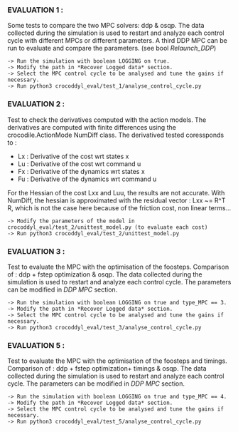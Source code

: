### EVALUATION 1 : 

Some tests to compare the two MPC solvers: ddp & osqp. The data collected during the simulation is used to restart and analyze each control cycle with different MPCs or different parameters. A third DDP MPC can be run to evaluate and compare the parameters. (see bool *Relaunch_DDP*)

    -> Run the simulation with boolean LOGGING on true.
    -> Modify the path in *Recover Logged data* section.
    -> Select the MPC control cycle to be analysed and tune the gains if necessary.
    -> Run python3 crocoddyl_eval/test_1/analyse_control_cycle.py


### EVALUATION 2 :

Test to check the derivatives computed with the action models. The derivatives are computed with finite differences using the crocodile.ActionMode NumDiff class. The derivatived tested coressponds to :

- Lx : Derivative of the cost wrt states x
- Lu : Derivative of the cost wrt command u
- Fx : Derivative of the dynamics wrt states x
- Fu : Derivative of the dynamics wrt command u

For the Hessian of the cost Lxx and Luu, the results are not accurate. With NumDiff, the hessian is approximated with the residual vector : Lxx ~= R^T R, which is not the case here because of the friction cost, non linear terms...

    -> Modify the parameters of the model in crocoddyl_eval/test_2/unittest_model.py (to evaluate each cost)
    -> Run python3 crocoddyl_eval/test_2/unittest_model.py


### EVALUATION 3 : 

Test to evaluate the MPC with the optimisation of the foosteps. Comparison of : ddp + fstep optimization & osqp. The data collected during the simulation is used to restart and analyze each control cycle. The parameters can be modified in *DDP MPC* section.

    -> Run the simulation with boolean LOGGING on true and type_MPC == 3.
    -> Modify the path in *Recover Logged data* section.
    -> Select the MPC control cycle to be analysed and tune the gains if necessary.
    -> Run python3 crocoddyl_eval/test_3/analyse_control_cycle.py

### EVALUATION 5 : 

Test to evaluate the MPC with the optimisation of the foosteps and timings. Comparison of : ddp + fstep optimization+ timings & osqp. The data collected during the simulation is used to restart and analyze each control cycle. The parameters can be modified in *DDP MPC* section.

    -> Run the simulation with boolean LOGGING on true and type_MPC == 4.
    -> Modify the path in *Recover Logged data* section.
    -> Select the MPC control cycle to be analysed and tune the gains if necessary.
    -> Run python3 crocoddyl_eval/test_5/analyse_control_cycle.py



